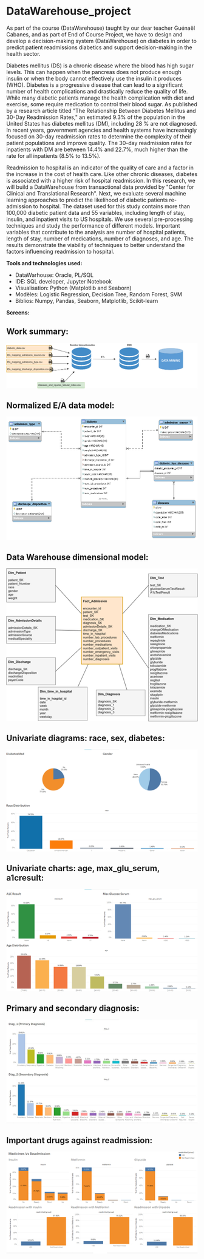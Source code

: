 # DataWarehouse_project

As part of the course (DataWarehouse) taught by our dear teacher Guénaël Cabanes, and as part of End of Course Project, we have to design and develop a decision-making system (DataWarehouse) on diabetes in order to predict patient readmissions diabetics and support decision-making in the health sector.

Diabetes mellitus (DS) is a chronic disease where the blood has high sugar levels. This can happen when the pancreas does not produce enough insulin or when the body cannot effectively use the insulin it produces (WHO). Diabetes is a progressive disease that can lead to a significant number of health complications and drastically reduce the quality of life. While many diabetic patients manage the health complication with diet and exercise, some require medication to control their blood sugar. As published by a research article titled "The Relationship Between Diabetes Mellitus and 30-Day Readmission Rates," an estimated 9.3% of the population in the United States has diabetes mellitus (DM), including 28 % are not diagnosed. In recent years, government agencies and health systems have increasingly focused on 30-day readmission rates to determine the complexity of their patient populations and improve quality. The 30-day readmission rates for inpatients with DM are between 14.4% and 22.7%, much higher than the rate for all inpatients (8.5% to 13.5%).

Readmission to hospital is an indicator of the quality of care and a factor in the increase in the cost of health care. Like other chronic diseases, diabetes is associated with a higher risk of hospital readmission. In this research, we will build a DataWarehouse from transactional data provided by "Center for Clinical and Translational Research". Next, we evaluate several machine learning approaches to predict the likelihood of diabetic patients re-admission to hospital. The dataset used for this study contains more than 100,000 diabetic patient data and 55 variables, including length of stay, insulin, and inpatient visits to US hospitals. We use several pre-processing techniques and study the performance of different models. Important variables that contribute to the analysis are number of hospital patients, length of stay, number of medications, number of diagnoses, and age. The results demonstrate the viability of techniques to better understand the factors influencing readmission to hospital.

**Tools and technologies used:**

* DataWarhouse: Oracle, PL/SQL
* IDE: SQL developer, Jupyter Notebook
* Visualisation: Python (Matplotlib and Seaborn)
* Modèles: Logistic Regression, Decision Tree, Random Forest, SVM
* Biblios: Numpy, Pandas, Seaborn, Matplotlib, Scikit-learn

**Screens:**
<div align="left">
  <h2>Work summary:</h2>
  <img alt="Demo" src="https://github.com/zakaria-aabbou/DataWarehouse_project/blob/main/screens/1.png" />
  <h2>Normalized E/A data model:</h2>
  <img alt="Demo" src="https://github.com/zakaria-aabbou/DataWarehouse_project/blob/main/screens/2.png" />
  <h2>Data Warehouse dimensional model: </h2>
  <img alt="Demo" src="https://github.com/zakaria-aabbou/DataWarehouse_project/blob/main/screens/3.png" />
  <h2>Univariate diagrams: race, sex, diabetes: </h2>
  <img alt="Demo" src="https://github.com/zakaria-aabbou/DataWarehouse_project/blob/main/screens/4.png" />
  <h2>Univariate charts: age, max_glu_serum, a1cresult:</h2>
  <img alt="Demo" src="https://github.com/zakaria-aabbou/DataWarehouse_project/blob/main/screens/5.png" />
  <h2>Primary and secondary diagnosis:</h2>
  <img alt="Demo" src="https://github.com/zakaria-aabbou/DataWarehouse_project/blob/main/screens/6.jpg" />
  <h2>Important drugs against readmission:</h2>
  <img alt="Demo" src="https://github.com/zakaria-aabbou/DataWarehouse_project/blob/main/screens/7.png" />
</div>
